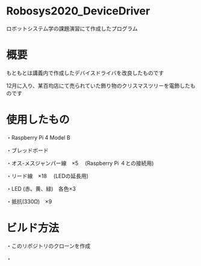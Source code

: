 # Robosys2020_DeviceDriver
ロボットシステム学の課題演習にて作成したプログラム

# 概要
もともとは講義内で作成したデバイスドライバを改良したものです

12月に入り、某百均店にて売られていた飾り物のクリスマスツリーを電飾したものです

# 使用したもの
・Raspberry Pi 4 Model B

・ブレッドボード

・オス-メスジャンパー線　×5
　(Raspberry Pi ４との接続用)

・リード線　×18
　(LEDの延長用)

・LED (赤、黄、緑)　各色×3

・抵抗(330Ω)　×9

# ビルド方法
・このリポジトリのクローンを作成
  

・
